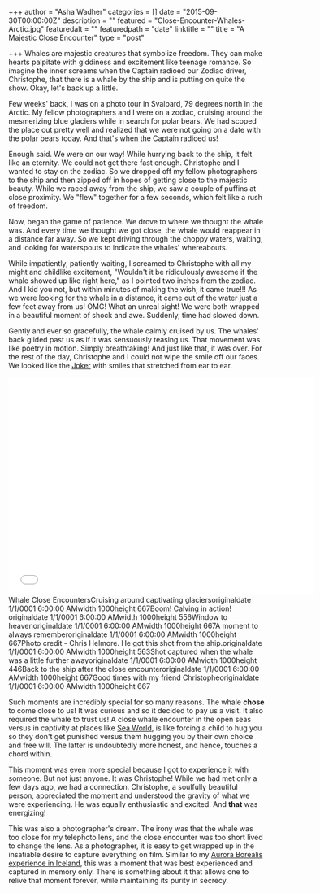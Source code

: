 +++
author = "Asha Wadher"
categories = []
date = "2015-09-30T00:00:00Z"
description = ""
featured = "Close-Encounter-Whales-Arctic.jpg"
featuredalt = ""
featuredpath = "date"
linktitle = ""
title = "A Majestic Close Encounter"
type = "post"

+++
Whales are majestic creatures that symbolize freedom. They can make hearts palpitate with giddiness and excitement like teenage romance. So imagine the inner screams when the Captain radioed our Zodiac driver<!--more-->, Christophe, that there is a whale by the ship and is putting on quite the show. Okay, let's back up a little.

Few weeks' back, I was on a photo tour in Svalbard, 79 degrees north in the Arctic. My fellow photographers and I were on a zodiac, cruising around the mesmerizing blue glaciers while in search for polar bears. We had scoped the place out pretty well and realized that we were not going on a date with the polar bears today. And that's when the Captain radioed us!

Enough said. We were on our way! While hurrying back to the ship, it felt like an eternity. We could not get there fast enough. Christophe and I wanted to stay on the zodiac. So we dropped off my fellow photographers to the ship and then zipped off in hopes of getting close to the majestic beauty. While we raced away from the ship, we saw a couple of puffins at close proximity. We "flew" together for a few seconds, which felt like a rush of freedom.

Now, began the game of patience. We drove to where we thought the whale was. And every time we thought we got close, the whale would reappear in a distance far away. So we kept driving through the choppy waters, waiting, and looking for waterspouts to indicate the whales' whereabouts.

While impatiently, patiently waiting, I screamed to Christophe with all my might and childlike excitement, "Wouldn't it be ridiculously awesome if the whale showed up like right here," as I pointed two inches from the zodiac. And I kid you not, but within minutes of making the wish, it came true!!! As we were looking for the whale in a distance, it came out of the water just a few feet away from us! OMG! What an unreal sight! We were both wrapped in a beautiful moment of shock and awe. Suddenly, time had slowed down.

Gently and ever so gracefully, the whale calmly cruised by us. The whales' back glided past us as if it was sensuously teasing us. That movement was like poetry in motion. Simply breathtaking! And just like that, it was over. For the rest of the day, Christophe and I could not wipe the smile off our faces. We looked like the <a href="https://en.wikipedia.org/wiki/The_Joker_(The_Dark_Knight)" target="_blank">Joker</a> with smiles that stretched from ear to ear.

<iframe width="600" height="430" src="//www.cincopa.com/media-platform/iframe.aspx?fid=AkMAu_sNo0b8" frameborder="0" allowfullscreen scrolling="no"></iframe><noscript><span>Whale Close Encounters</span><span>Cruising around captivating glaciers</span><span>originaldate</span><span> 1/1/0001 6:00:00 AM</span><span>width</span><span> 1000</span><span>height</span><span> 667</span><span>Boom! Calving in action! </span><span>originaldate</span><span> 1/1/0001 6:00:00 AM</span><span>width</span><span> 1000</span><span>height</span><span> 556</span><span>Window to heaven</span><span>originaldate</span><span> 1/1/0001 6:00:00 AM</span><span>width</span><span> 1000</span><span>height</span><span> 667</span><span>A moment to always remember</span><span>originaldate</span><span> 1/1/0001 6:00:00 AM</span><span>width</span><span> 1000</span><span>height</span><span> 667</span><span>Photo credit - Chris Helmore. He got this shot from the ship.</span><span>originaldate</span><span> 1/1/0001 6:00:00 AM</span><span>width</span><span> 1000</span><span>height</span><span> 563</span><span>Shot captured when the whale was a little further away</span><span>originaldate</span><span> 1/1/0001 6:00:00 AM</span><span>width</span><span> 1000</span><span>height</span><span> 446</span><span>Back to the ship after the close encounter</span><span>originaldate</span><span> 1/1/0001 6:00:00 AM</span><span>width</span><span> 1000</span><span>height</span><span> 667</span><span>Good times with my friend Christophe</span><span>originaldate</span><span> 1/1/0001 6:00:00 AM</span><span>width</span><span> 1000</span><span>height</span><span> 667</span></noscript>

Such moments are incredibly special for so many reasons. The whale **chose** to come close to us! It was curious and so it decided to pay us a visit. It also required the whale to trust us! A close whale encounter in the open seas versus in captivity at places like <a href="http://www.petakids.com/save-animals/shocking-seaworld-facts/" target="_blank">Sea World</a>, is like forcing a child to hug you so they don't get punished versus them hugging you by their own choice and free will. The latter is undoubtedly more honest, and hence, touches a chord within.

This moment was even more special because I got to experience it with someone. But not just anyone. It was Christophe! While we had met only a few days ago, we had a connection. Christophe, a soulfully beautiful person, appreciated the moment and understood the gravity of what we were experiencing. He was equally enthusiastic and excited. And **that** was energizing!

This was also a photographer's dream. The irony was that the whale was too close for my telephoto lens, and the close encounter was too short lived to change the lens. As a photographer, it is easy to get wrapped up in the insatiable desire to capture everything on film. Similar to my [Aurora Borealis experience in Iceland](/posts/experiencing-aurora-borealis.html), this was a moment that was best experienced and captured in memory only. There is something about it that allows one to relive that moment forever, while maintaining its purity in secrecy.
